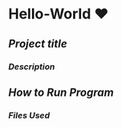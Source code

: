 # **Hello-World** :heart:
## ***Project title***
### *Description*
## ***How to Run Program***
### *Files Used*
